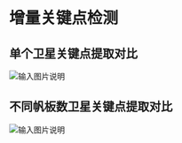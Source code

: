 # 增量关键点检测
## 单个卫星关键点提取对比

![输入图片说明](/imgs/2025-10-11/9yrOAwXFSffymt9a.png)
## 不同帆板数卫星关键点提取对比
![输入图片说明](/imgs/2025-10-11/LUs3YvCEgCXpjhDN.bmp)
